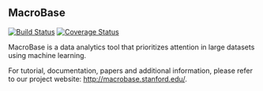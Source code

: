 ## MacroBase 

[![Build Status](https://travis-ci.org/stanford-futuredata/macrobase.svg)](https://travis-ci.org/stanford-futuredata/macrobase)
[![Coverage Status](https://coveralls.io/repos/github/stanford-futuredata/macrobase/badge.svg?branch=master)](https://coveralls.io/github/stanford-futuredata/macrobase?branch=master)

MacroBase is a data analytics tool that prioritizes attention in large datasets using machine learning.

For tutorial, documentation, papers and additional information, please refer to our project website: http://macrobase.stanford.edu/.
